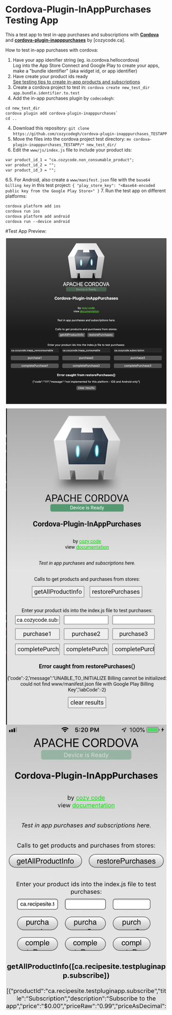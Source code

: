 # Cordova-Plugin-InAppPurchases Testing App

This a test app to test in-app purchases and subscriptions with [**Cordova**](https://cordova.apache.org/) and [**cordova-plugin-inapppurchases**](https://github.com/cozycodegh/cordova-plugin-inapppurchases#Cordova-Plugin-InAppPurchases) by [cozycode.ca].

How to test in-app purchases with cordova:
1. Have your app idenifier string (eg. io.cordova.hellocordova) <br/>
    Log into the App Store Connect and Google Play to create your apps, make a "bundle identifier" (aka widget id, or app identifier)
2. Have create your product ids ready<br/>
    [See testing tips to create in-app products and subscriptions](https://github.com/cozycodegh/cordova-plugin-inapppurchases#testing-tips)
3. Create a cordova project to test in:
`cordova create new_test_dir app.bundle.identifier.to.test`
4. Add the in-app purchases plugin by `codecodegh`:
```
cd new_test_dir
cordova plugin add cordova-plugin-inapppurchases`
cd ..
```
4. Download this repository:
`git clone https://github.com/cozycodegh/cordova-plugin-inapppurchases_TESTAPP`
5. Move the files into the cordova project test directory:
`mv cordova-plugin-inapppurchases_TESTAPP/* new_test_dir/`
6. Edit the `www/js/index.js` file to include your product ids:
```
var product_id_1 = "ca.cozycode.non_consumable_product";
var product_id_2 = "";
var product_id_3 = "";
```
6.5. For Android, also create a `www/manifest.json` file with the `base64 billing key` in this test project:
    ```{ "play_store_key": "<Base64-encoded public key from the Google Play Store>" }```
7. Run the test app on different platforms:
```
cordova platform add ios
cordova run ios
cordova platform add android
cordova run --device android
```

#Test App Preview:
<p align="center">
<img src="docs/browser_test.png" alt="" width="500" align="center" />
</p>
<p align="center">
<img src="docs/android_test.png" alt="" width="500" align="center" />
<img src="docs/ios_test.png" alt="" width="500" align="center" />
</p>



